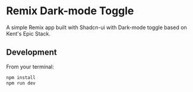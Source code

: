 # Remix Dark-mode Toggle
A simple Remix app built with Shadcn-ui with Dark-mode toggle based on Kent's Epic Stack.


## Development

From your terminal:

```sh
npm install
npm run dev
```

